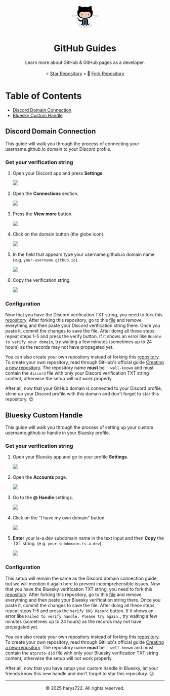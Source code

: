 <div align="center">
  <a href="#">
    <img src="src/media/logo.png" alt="GitHub Logo" width="80" height="80">
  </a>

  <h1 align="center">GitHub Guides</h1>

  <p align="center">
    Learn more about GitHub &amp; GitHub pages as a developer.
    <br />
    <br />
    ⭐ <a href="https://github.com/harys722/github-guides">Star Repository</a>
    &bull;
    🍴 <a href="https://github.com/harys722/github-guides/">Fork Repository</a>
  </p>
</div>

# Table of Contents
- [Discord Domain Connection](#discord-domain-connection)
- [Bluesky Custom Handle](#bluesky-custom-handle)

## Discord Domain Connection
This guide will walk you through the process of connecting your username.github.io domain to your Discord profile.

### Get your verification string

1. Open your Discord app and press **Settings**.

   ![](.../src/media/discord/step_1.png)

2. Open the **Connections** section.

   ![](.../src/media/discord/step_2.png)

3. Press the **View more** button.

   ![](.../src/media/discord/step_3.png)

4. Click on the domain button (the globe icon).

   ![](.../src/media/discord/step_4.png)

5. In the field that appears type your username.github.io domain name (e.g. `your-username.github.io`).

   ![](.../src/media/discord/step_5.png)

6. Copy the verification string.

   ![](.../src/media/discord/step_6.png)

### Configuration
Now that you have the Discord verification TXT string, you need to fork this [repository](https://github.com/harys722/.well-known/). After forking this repository, go to this [file](https://github.com/harys722/.well-known/blob/main/discord) and remove everything and then paste your Discord verification string there. Once you paste it, commit the changes to save the file. After doing all these steps, repeat steps 1-5 and press the verify button. If it shows an error like `Unable to verify your domain`, try waiting a few minutes (sometimes up to 24 hours) as the records may not have propagated yet.

You can also create your own repository instead of forking this [repository](https://github.com/harys722/.well-known/). To create your own repository, read through GitHub's official guide [Creating a new repository](https://docs.github.com/en/repositories/creating-and-managing-repositories/creating-a-new-repository). The repository name **must** be `. well-known` and must contain the `discord` file with only your Discord verification TXT string content, otherwise the setup will not work properly.

After all, now that your GitHub domain is connected to your Discord profile, shine up your Discord profile with this domain and don't forget to star this repository. 😉

## Bluesky Custom Handle
This guide will walk you through the process of setting up your custom username.github.io handle in your Bluesky profile.

### Get your verification string

1. Open your Bluesky app and go to your profile **Settings**.

   ![](.../src/media/bsky/step_1.png)

2. Open the **Accounts** page.

   ![](.../src/media/bsky/step_2.png)

3. Go to the **@ Handle** settings.

   ![](.../src/media/bsky/step_3.png)

4. Click on the "I have my own domain" button.

   ![](.../src/media/bsky/step_4.png)

5. **Enter** your is-a.dev subdomain name in the text input and then **Copy** the TXT string. (e.g. `your-subdomain.is-a.dev`).

   ![](.../src/media/bsky/step_5.png)

### Configuration
This setup will remain the same as the Discord domain connection guide, but we will mention it again here to prevent incomprehensible issues. Now that you have the Bluesky verification TXT string, you need to fork this [repository](https://github.com/harys722/.well-known/). After forking this repository, go to this [file](https://github.com/harys722/.well-known/blob/main/atproto-did) and remove everything and then paste your Bluesky verification string there. Once you paste it, commit the changes to save the file. After doing all these steps, repeat steps 1-5 and press the `Verify DNS Record` button. If it shows an error like `Failed to verify handle. Please try again.`, try waiting a few minutes (sometimes up to 24 hours) as the records may not have propagated yet.

You can also create your own repository instead of forking this [repository](https://github.com/harys722/.well-known/). To create your own repository, read through GitHub's official guide [Creating a new repository](https://docs.github.com/en/repositories/creating-and-managing-repositories/creating-a-new-repository). The repository name **must** be `. well-known` and must contain the `atproto-did` file with only your Bluesky verification TXT string content, otherwise the setup will not work properly.

After all, now that you have setup your custom handle in Bluesky, let your friends know this new handle and don't forget to star this repository. 😉

---

<div align="center">
  <p>&copy 2025 harys722. All rights reserved. </p>
</div>
